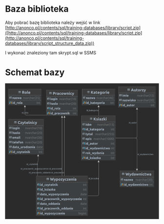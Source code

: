 # Baza biblioteka 

Aby pobrać bazę biblioteka należy wejść w link [http://anonco.pl/contents/sql/training-databases/library/script.zip]([http://anonco.pl/contents/sql/training-databases/library/script.zip](http://anonco.pl/contents/sql/training-databases/library/script_structure_data.zip))

I wykonać znaleziony tam skrypt.sql w SSMS

# Schemat bazy

![schemat](../images/BIBLIOTEKA.png)
